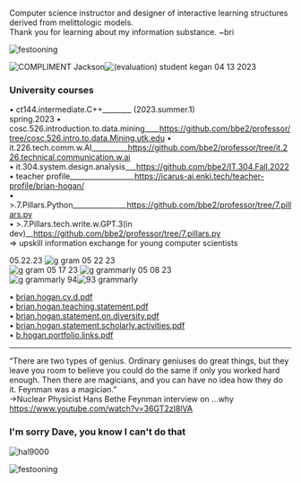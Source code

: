 Computer science instructor and designer of interactive learning structures derived from melittologic models.  
Thank you for learning about my information substance. ~bri  

![festooning](https://user-images.githubusercontent.com/59778456/235022589-fbb23ebb-d35f-4533-b767-491e1414c652.PNG)  

![COMPLIMENT Jackson](https://github.com/bbe2/professor/assets/59778456/55b15676-2ea6-490f-9bc1-86e85acf230a)![(evaluation) student kegan 04 13 2023](https://github.com/bbe2/professor/assets/59778456/356cefc6-475e-472f-8b75-e23c5b5b38b9)

### **University courses**  
• ct144.intermediate.C++________ (2023.summer.1)  
spring.2023
• cosc.526.introduction.to.data.mining____https://github.com/bbe2/professor/tree/cosc.526.intro.to.data.Mining.utk.edu
• it.226.tech.comm.w.AI__________https://github.com/bbe2/professor/tree/it.226.technical.communication.w.ai  
• it.304.system.design.analysis___https://github.com/bbe2/IT.304.Fall.2022  
• teacher profile__________________https://icarus-ai.enki.tech/teacher-profile/brian-hogan/  
• >.7.Pillars.Python_______________https://github.com/bbe2/professor/tree/7.pillars.py  
• >.7.Pillars.tech.write.w.GPT.3(in dev)__https://github.com/bbe2/professor/tree/7.pillars.py  
=> upskill information exchange for young computer scientists  

05.22.23
![g gram 05 22 23](https://github.com/bbe2/professor/assets/59778456/0becb7f8-1233-4133-b659-b55ca7e67208)  
![g gram 05 17 23](https://github.com/bbe2/professor/assets/59778456/46f93955-8512-4340-b844-7114aba34dea)
![g grammarly 05 08 23](https://github.com/bbe2/professor/assets/59778456/4eeccd40-dc85-4b97-bf6a-b033047f8d39)  
![g grammarly 94](https://user-images.githubusercontent.com/59778456/235565287-e355ca42-bb45-4417-a30f-dcee45f84bc5.jpg)![93 grammarly](https://user-images.githubusercontent.com/59778456/225014381-d60a46db-2e43-4f31-a58e-6e238bf13e81.PNG)  

• [brian.hogan.cv.d.pdf](https://github.com/bbe2/professor/files/11502827/brian.hogan.cv.d.pdf)  
• [brian.hogan.teaching.statement.pdf](https://github.com/bbe2/professor/files/11437287/brian.hogan.teaching.statement.pdf)  
• [brian.hogan.statement.on.diversity.pdf](https://github.com/bbe2/professor/files/11437285/brian.hogan.statement.on.diversity.pdf)  
• [brian.hogan.statement.scholarly.activities.pdf](https://github.com/bbe2/professor/files/11502613/brian.hogan.statement.scholarly.activities.pdf)  
• [b.hogan.portfolio.links.pdf](https://github.com/bbe2/professor/files/11502611/b.hogan.portfolio.links.pdf)  

---------------------  

“There are two types of genius. Ordinary geniuses do great things, but they leave you room to believe you could do the same if only you worked hard enough.  Then there are magicians, and you can have no idea how they do it. Feynman was a magician.”  
->Nuclear Physicist Hans Bethe  Feynman interview on …why  https://www.youtube.com/watch?v=36GT2zI8lVA   


### I'm sorry Dave, you know I can't do that 
![hal9000](https://user-images.githubusercontent.com/59778456/218209079-232d8f04-bb9a-4843-a6a1-d8cdf25a19fd.png)

![festooning](https://user-images.githubusercontent.com/59778456/235022589-fbb23ebb-d35f-4533-b767-491e1414c652.PNG)  
